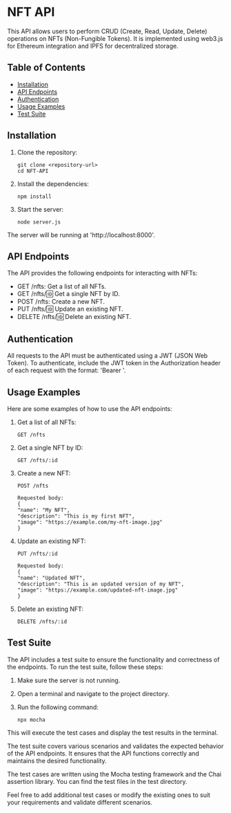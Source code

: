 # NFT API

This API allows users to perform CRUD (Create, Read, Update, Delete) operations on NFTs (Non-Fungible Tokens). It is implemented using web3.js for Ethereum integration and IPFS for decentralized storage.

## Table of Contents
- [Installation](#installation)
- [API Endpoints](#api-endpoints)
- [Authentication](#authentication)
- [Usage Examples](#usage-examples)
- [Test Suite](#test-suite)

<a id="installation"></a>
## Installation

1. Clone the repository:
   ```shell
   git clone <repository-url>
   cd NFT-API

2. Install the dependencies:
    ```shell
    npm install

3. Start the server:
    ```shell
    node server.js

The server will be running at 'http://localhost:8000'.


<a id="api-endpoints"></a>
## API Endpoints
The API provides the following endpoints for interacting with NFTs:
    
   - GET /nfts: Get a list of all NFTs.
   - GET /nfts/:id: Get a single NFT by ID.
   - POST /nfts: Create a new NFT.
   - PUT /nfts/:id: Update an existing NFT.
   - DELETE /nfts/:id: Delete an existing NFT.

<a id="authentication"></a>
## Authentication
All requests to the API must be authenticated using a JWT (JSON Web Token). To authenticate, include the JWT token in the Authorization header of each request with the format: 'Bearer <token>'.

<a id="usage-examples"></a>
## Usage Examples
Here are some examples of how to use the API endpoints:
1. Get a list of all NFTs:
    ```shell
    GET /nfts

2. Get a single NFT by ID:
    ```shell
    GET /nfts/:id

3. Create a new NFT:
    ```shell
    POST /nfts

    Requested body:
    {
    "name": "My NFT",
    "description": "This is my first NFT",
    "image": "https://example.com/my-nft-image.jpg"
    }
    ```

4. Update an existing NFT:
    ```shell
    PUT /nfts/:id

    Requested body:
    {
    "name": "Updated NFT",
    "description": "This is an updated version of my NFT",
    "image": "https://example.com/updated-nft-image.jpg"
    }
    ```

5. Delete an existing NFT:
    ```shell
    DELETE /nfts/:id

<a id="test-suite"></a>
## Test Suite
The API includes a test suite to ensure the functionality and correctness of the endpoints. To run the test suite, follow these steps:

1. Make sure the server is not running.

2. Open a terminal and navigate to the project directory.

3. Run the following command:

    ```shell
    npx mocha

This will execute the test cases and display the test results in the terminal.

The test suite covers various scenarios and validates the expected behavior of the API endpoints. It ensures that the API functions correctly and maintains the desired functionality.

The test cases are written using the Mocha testing framework and the Chai assertion library. You can find the test files in the test directory.

Feel free to add additional test cases or modify the existing ones to suit your requirements and validate different scenarios.

